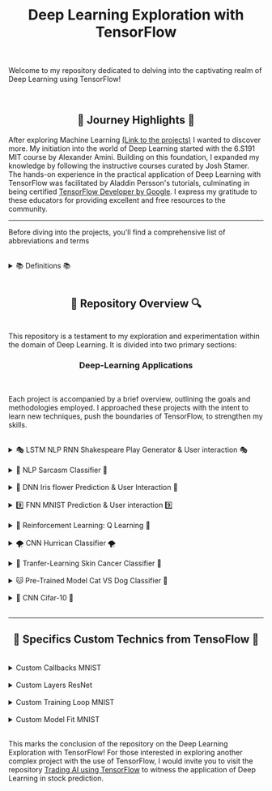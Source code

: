 <h1 align="center">Deep Learning Exploration with TensorFlow</h1>

<br>

Welcome to my repository dedicated to delving into the captivating realm of Deep Learning using TensorFlow!

<br>

<h2 align="center">🌅 Journey Highlights 🌅</h2>
After exploring Machine Learning <a href="https://github.com/trystan-geoffre/Machine-Learning">(Link to the projects)</a> I wanted to discover more. My initiation into the world of Deep Learning started with the 6.S191 MIT course by Alexander Amini. Building on this foundation, I expanded my knowledge by following the instructive courses curated by Josh Stamer. The hands-on experience in the practical application of Deep Learning with TensorFlow was facilitated by Aladdin Persson's tutorials, culminating in being certified <a href="https://www.credential.net/356c31f7-1049-4070-883f-655f4df87023#gs.1i4s80">TensorFlow Developer by Google</a>.
I express my gratitude to these educators for providing excellent and free resources to the community.

<br>

---

Before diving into the projects, you'll find a comprehensive list of abbreviations and terms

<br>

<details>
  <h2 align="center"> 📚 Definitions 📚 </h2>
  
  <summary> 📚 Definitions 📚</summary> 
<p>
  
**DL (Deep-Learning):** A subset of machine learning that involves training artificial neural networks on vast amounts of data to make intelligent decisions without explicit programming.

**DNN (Deep Neural Networks):** A class of neural networks with multiple layers (deep architecture) between the input and output layers, enabling the model to learn complex hierarchical representations.

**CNN (Convultional Neural Network):** A type of deep neural network specifically designed for processing grid-like data, such as images, using convolutional layers to automatically and adaptively learn spatial hierarchies of features.

**FNN (Feedforward Neural Network):** A basic neural network architecture where information travels in one direction, from the input layer through hidden layers to the output layer, without forming cycles.

**RNN (Recurrent Neural Network):** A type of neural network designed for sequence tasks, where connections between nodes form directed cycles, allowing information persistence and handling sequential dependencies

**NLP (Natural Language Processing):** A field of artificial intelligence that focuses on the interaction between computers and human language, enabling machines to understand, interpret, and generate human-like text.

**LSTM (Long Short-Term Memory):** A type of recurrent neural network architecture designed to capture and remember long-term dependencies in sequential data, mitigating the vanishing gradient problem often encountered in standard RNNs.
</p>
  <br>
</details>

<br>

<h2 align="center">🔎 Repository Overview 🔍</h2>
<br>
This repository is a testament to my exploration and experimentation within the domain of Deep Learning. It is divided into two primary sections:

<br>

<h3 align="center">Deep-Learning Applications</h3>

<br>

Each project is accompanied by a brief overview, outlining the goals and methodologies employed. I approached these projects with the intent to learn new techniques, push the boundaries of TensorFlow, to strengthen my skills.

<br>

<details>
  <h2 align="center"> 🎭 LSTM NLP RNN Shakespeare Play Generator & User interaction 🎭 </h2>
  
  <summary> 🎭 LSTM NLP RNN Shakespeare Play Generator & User interaction 🎭 </summary> 

  <p>
The purpose of this code is to train a character-level LSTM neural network on a dataset containing Shakespearean text. 
    
The trained model is designed to learn the patterns and structures inherent in the language of Shakespeare. Subsequently, the model can generate new text based on a user-provided starting string. This demonstrates the use of recurrent neural networks for creative text generation, showcasing the network's ability to capture and reproduce the linguistic style of a specific author or domain. The code engages users by allowing them to input a seed string and witness the model's generation of coherent and contextually relevant text in the style of Shakespeare.

<a href="https://github.com/trystan-geoffre/Deep-Learning-TensorFlow/blob/master/LSTM_NLP_RNN-Shakespeare-Play_Generator%26User_interaction.py"> Code Link</a>
  </p>
  <br>
</details>

<br>

<details>
  <h2 align="center">👹 NLP Sarcasm Classifier 👹</h2>
  
  <summary>👹 NLP Sarcasm Classifier 👹</summary> 
  <p>
This Python script constructs and trains a sarcasm classifier using TensorFlow and Keras. 
    
The process involves importing essential libraries (json, tensorflow, numpy, and relevant modules from tensorflow.keras), loading and preprocessing the sarcasm dataset, tokenizing and padding text data, building a sequential model with layers for word embeddings, dropout, global average pooling, and dense classification. Early stopping is implemented with a patience of 5 epochs to monitor validation loss. The model is compiled using Adam optimizer and binary cross-entropy loss, trained for 50 epochs with validation data, and the trained model is saved as "mymodel.h5". The script is designed to be executed as the main program, invoking the solution_model function for model creation and saving. 

This script aims to create a straightforward text classification model for sarcasm detection, incorporating neural network elements and measures to enhance its effectiveness. The accuracy on the validation dataset is +0.95.

<a href="https://github.com/trystan-geoffre/Deep-Learning-TensorFlow/blob/master/NLP-Sarcasm-Classifier.py"> Code Link</a>
  </p>
  <br>
</details>

<br>

<details>
  <h2 align="center"> 🪻 DNN Iris flower Prediction & User Interaction 🪻</h2>
  
  <summary> 🪻 DNN Iris flower Prediction & User Interaction 🪻 </summary> 

  <p>
Use the trained classifier to make predictions based on the user's input and print the predicted class and its probability.

In summary, this code defines, trains, evaluates, and uses a Deep Neural Network classifier to predict the species of an Iris flower based on user-inputted features. The dataset used is the famous Iris dataset containing features such as sepal length, sepal width, petal length, and petal width. The user can interactively input feature values for prediction.

<a href="https://github.com/trystan-geoffre/Deep-Learning-TensorFlow/blob/master/DNN-Iris_Flower-Prediction%26User_Interaction.py"> Code Link</a>
  </p>
  <br>
</details>

<br>

<details>
  <h2 align="center">9️⃣ FNN MNIST Prediction & User interaction 9️⃣</h2>
  
  <summary> 9️⃣ FNN MNIST Prediction & User interaction 9️⃣ </summary> 

  <p>
This script utilizes TensorFlow and Keras to implement a Feedforward Neural Network for classifying Fashion MNIST images into 10 different categories. 
    
The dataset is loaded, preprocessed by scaling pixel values, and then used to build a sequential custom model with one input layer, one hidden layer with 128 neurons and ReLU activation, and one output layer with softmax activation. The model is compiled with the Adam optimizer and sparse categorical crossentropy loss. Additionally, the code defines functions for predicting and displaying the results of the model on a chosen image from the test set.

The primary goal is to showcase the process of building, training, and interacting with a neural network for image classification. The chosen dataset, Fashion MNIST, consists of grayscale clothing images, and the script demonstrates the model's predictions on a user-selected test image.

<a href="https://github.com/trystan-geoffre/Deep-Learning-TensorFlow/blob/master/FNN-MNIST-Prediction%26User_interaction.py"> Code Link</a>
  </p>
  <br>
</details>

<br>

<details>
  <h2 align="center"> 🔁 Reinforcement Learning: Q Learning 🔁</h2>
  
  <summary> 🔁 Reinforcement Learning: Q Learning 🔁 </summary> 

  <p>
The goal of the code is to implement a Q-learning algorithm to train an agent in the FrozenLake environment, a classic problem in reinforcement learning.
    
The code initializes a Q-table to store the learned values for state-action pairs and iteratively updates these values based on the agent's interactions with the environment. The training process involves a balance between exploration and exploitation, where the agent chooses actions with a certain probability of exploration. The Q-values are updated using the Q-learning formula, taking into account the rewards received and the maximum Q-value for the next state. The training loop runs for a specified number of episodes, and the final learned Q-values are printed along with the average reward obtained during training. The ultimate objective is for the agent to learn an optimal policy for navigating the FrozenLake environment and achieving the highest cumulative reward.

<a href="https://github.com/trystan-geoffre/Deep-Learning-TensorFlow/blob/master/Reinforcement_Learning-Q_Learning.py"> Code Link</a>
  </p>
  <br>
</details>

<br>

<details>
  <h2 align="center">🌪️ CNN Hurrican Classifier 🌪️</h2>
  
  <summary>🌪️ CNN Hurrican Classifier 🌪️ </summary> 

  <p>
This Python script employs a Convolutional Neural Network (CNN) to classify post-hurricane satellite images into "damage" and "no_damage" categories. 
    
It utilizes the "satellite-images-of-hurricane-damage" dataset, sourced from Texas after Hurricane Harvey. The script includes functions for dataset handling, image normalization, and model creation using TensorFlow. The model is trained for 30 epochs, achieving a validation accuracy of +0.92, and is saved as "mymodel.h5" for future use. 

The overall goal is to demonstrate the process of preparing a dataset, constructing a CNN model, training, and saving it.

<a href="https://github.com/trystan-geoffre/Deep-Learning-TensorFlow/blob/master/CNN-Hurricane-Classifier.py"> Code Link</a>
</p>
<br>
</details>

<br>

<details>
  <h2 align="center"> 🦠 Tranfer-Learning Skin Cancer Classifier 🦠 </h2>
  
  <summary> 🦠 Tranfer-Learning Skin Cancer Classifier 🦠 </summary> 

  <p>
This project aims to develop a binary image classification model using a pre-trained EfficientNet from TensorFlow Hub. 
    
The goal is to achieve high accuracy in distinguishing between two classes in a dataset of images. The approach involves implementing data augmentation techniques for improved model generalization and training. The model is evaluated on both validation and test datasets, with performance metrics such as accuracy, precision, recall, and the ROC curve used to assess its effectiveness. The use of transfer learning with a powerful pre-trained neural network enables efficient feature extraction and classification for image recognition tasks. The project leverages TensorFlow and related libraries for seamless model development, training, and evaluation.

<a href="https://github.com/trystan-geoffre/Deep-Learning-TensorFlow/blob/master/Transfer_Learning-Skin_Cancer.py"> Code Link</a>
  </p>
  <br>
</details>

<br>

<details>
  <h2 align="center">🐱 Pre-Trained Model Cat VS Dog Classifier 🐶 </h2>
  
  <summary> 🐱 Pre-Trained Model Cat VS Dog Classifier 🐶 </summary> 

  <p>
    The code loads the "cats_vs_dogs" dataset, preprocesses the images, and fine-tunes the MobileNetV2 model for a binary classification task (cats vs. dogs). It trains the model, evaluates its performance, and saves the trained model for later use. The primary goal is to demonstrate the process of using a pre-trained neural network for image classification and adapting it to a specific task. It deliver an accuracy of +0.98 on validation dataset.

<a href="https://github.com/trystan-geoffre/Deep-Learning-TensorFlow/blob/master/Pre_Trained_Model-Cat_VS_Dog-Classifier.py"> Code Link</a>
  </p>
  <br>
</details>

<br>

<details>
  <h2 align="center"> 🦆 CNN Cifar-10 🐴 </h2>
  
  <summary> 🦆 CNN Cifar-10 🐴 </summary> 

  <p>
This code demonstrates the use of data augmentation to artificially increase the diversity of the training dataset, enhancing the model's ability to generalize to unseen data. The CNN model is designed to classify images from the CIFAR-10 dataset into one of the ten specified classes. The training process involves both the original and augmented images.

<a href="https://github.com/trystan-geoffre/Deep-Learning-TensorFlow/blob/master/CNN-Cifar10.py"> Code Link</a>
  </p>
  <br>
</details>

<br>

---

<h2 align="center"> 💫 Specifics Custom Technics from TensoFlow 💫 </h2>

<br>
<details>
  <h2 align="center"> Custom Callbacks MNIST </h2>
  
  <summary> Custom Callbacks MNIST </summary> 

  <p>
The code employs three callbacks during the training process. The ModelCheckpoint Callback saves model weights at specified intervals, the LearningRateScheduler Callback dynamically adjusts the learning rate, and the CustomCallback Callback stops training if the accuracy surpasses a predefined threshold of 90%. These callbacks enhance training control and efficiency, ensuring periodic weight saving, adaptive learning rates, and the ability to halt training based on a specific criterion.

<a href="https://github.com/trystan-geoffre/Deep-Learning-TensorFlow/blob/master/Custom_Callbacks-MNIST.py"> Code Link</a>
  </p>
  <br>
</details>

<br>

<details>
  <h2 align="center"> Custom Layers ResNet </h2>
  
  <summary >Custom Layers ResNet </summary> 

  <p>
The custom layers, CNNBlock and ResBlock, play a key role in constructing a ResNet-like model for MNIST digit classification. They enhance expressiveness by incorporating convolutional blocks and facilitating the creation of residual blocks, enabling efficient feature learning and mitigating challenges in training deep neural networks.

<a href="https://github.com/trystan-geoffre/Deep-Learning-TensorFlow/blob/master/Custom_Layers-ResNet.py"> Code Link</a>
  </p>
  <br>
</details>

<br>

<details>
  <h2 align="center"> Custom Training Loop MNIST </h2>
  
  <summary>Custom Training Loop MNIST </summary> 

  <p>
The custom training loop in the code offers greater flexibility and control over the training process compared to the standard model.fit() method. It allows explicit definition of operations such as model updates, loss calculations, and metric tracking, providing transparency and adaptability during training.

<a href="https://github.com/trystan-geoffre/Deep-Learning-TensorFlow/blob/master/Custom_Training_Loop-MNIST.py"> Code Link</a>
  </p>
  <br>
</details>

<br>

<details>
  <h2 align="center"> Custom Model Fit MNIST </h2>
  
  <summary>Custom Model Fit MNIST </summary> 

  <p>
The custom model fit in this code provides a specialized training loop for a convolutional neural network (CNN) on the MNIST dataset. It allows fine-grained control over training and evaluation, incorporating specific metrics like sparse categorical accuracy and utilizing an Adam optimizer with sparse categorical cross-entropy loss. This customization enhances adaptability and transparency in the training process.

<a href="https://github.com/trystan-geoffre/Deep-Learning-TensorFlow/blob/master/Custom_Model_Fit-MNIST.py"> Code Link</a>
  </p>
  <br>
</details>

<br>

This marks the conclusion of the repository on the Deep Learning Exploration with TensorFlow! For those interested in exploring another complex project with the use of TensorFlow, I would invite you to visit the repository <a href="https://github.com/trystan-geoffre/Trading-AI-TensorFlow/tree/master"> Trading AI using TensorFlow</a> to witness the application of Deep Learning in stock prediction.
